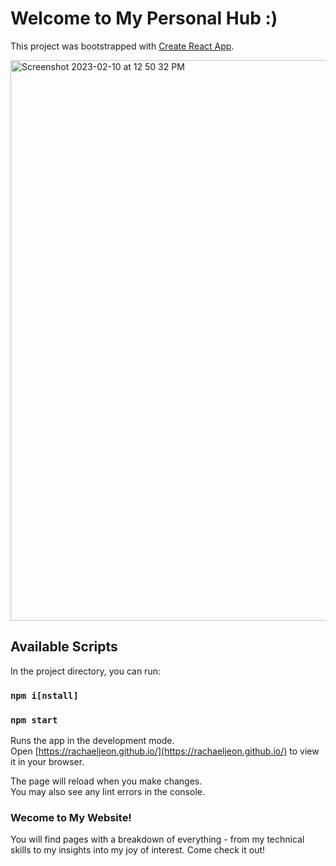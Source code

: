 # Welcome to My Personal Hub :)

This project was bootstrapped with [Create React App](https://github.com/facebook/create-react-app).

<img width="897" alt="Screenshot 2023-02-10 at 12 50 32 PM" src="https://user-images.githubusercontent.com/19063276/218195023-676329af-25b8-4eb6-be2a-f1e218b2934e.png">

## Available Scripts

In the project directory, you can run:
### `npm i[nstall]`
### `npm start`

Runs the app in the development mode.\
Open [https://rachaeljeon.github.io/](https://rachaeljeon.github.io/) to view it in your browser.

The page will reload when you make changes.\
You may also see any lint errors in the console.

### Wecome to My Website!

You will find pages with a breakdown of everything - from my technical skills to my insights into my joy of interest.
Come check it out!
